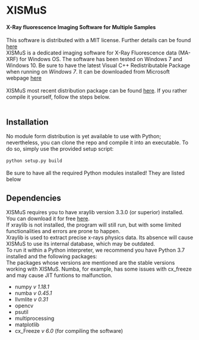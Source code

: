 # XISMuS
#### X-Ray fluorescence Imaging Software for Multiple Samples

This software is distributed with a MIT license. Further details can be found [here](../master/LICENSE)<br>
XISMuS is a dedicated imaging software for X-Ray Fluorescence data (MA-XRF) for Windows OS. The software has been tested on Windows 7 and Windows 10. Be sure to have the latest Visual C++ Redistributable Package when running on *Windows 7*. It can be downloaded from Microsoft webpage [here](https://www.microsoft.com/en-us/download/details.aspx?id=40784) <br>
<br>
XISMuS most recent distribution package can be found [here](https://www.google.com/). If you rather compile it yourself, follow the steps below.<br>
<br>
## Installation
No module form distribution is yet available to use with Python; nevertheless, you can clone the repo and compile it into an executable. To do so, simply use the provided setup script:<br>
<br>
`python setup.py build`<br>
<br>
Be sure to have all the required Python modules installed! They are listed below<br>

## Dependencies
XISMuS requires you to have xraylib version 3.3.0 (or superior) installed. You can download it for free [here][xraylib].<br>
If xraylib is not installed, the program will still run, but with some limited functionalities and errors are prone to happen.<br>
Xraylib is used to extract precise x-rays physics data. Its absence will cause XISMuS to use its internal database, which may be outdated.
<br>
To run it within a Python interpreter, we recommend you have Python 3.7 installed and the following packages:<br>
The packages whose versions are mentioned are the stable versions working with XISMuS. Numba, for example, has some issues with cx_freeze and may cause JIT funtions to malfunction.<br>
* numpy _v 1.18.1_<br>
* numba _v 0.45.1_<br>
* llvmlite _v 0.31_<br>
* opencv<br>
* psutil<br>
* multiprocessing<br>
* matplotlib
* cx_Freeze _v 6.0_ (for compiling the software)<br>

[xraylib]: http://lvserver.ugent.be/xraylib/xraylib-3.3.0-win64.exe
